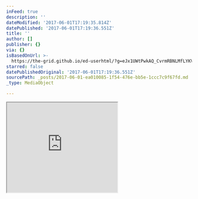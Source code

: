 ```yaml
---
inFeed: true
description: ''
dateModified: '2017-06-01T17:19:35.814Z'
datePublished: '2017-06-01T17:19:36.551Z'
title: ''
author: []
publisher: {}
via: {}
isBasedOnUrl: >-
  https://the-grid.github.io/ed-userhtml/?g=eJx1UWtPwkAQ_CvrmRBNLMfLYKVtjFGIRtD4SPx6Xpf25OjV2y0Efr0lGIVEPs7M7uxOJvqwTs--KscI2iqiWPDSMKMPeInIAlLFKrCqyGKBhUiiEn4BpMbHwrIXyVsePOZHMHFLuF1gATdGzxrH3XBA8FI6z6bIYORcSnBHMES0G4JzhCePRJVHCAJ4rfHYscUVDJ2zECnIPU5jkTOXdCklN7WT8_dZz60n18qK5IAQSZUc2B7Tw_R6TUX1LJLS6OZP2lqa72gbg0iWSWOeKsoHMDJuoQpTB4YRUgUnV9mWSU1W49N_ju347s1KYsUVyYt-q9Nt9TphLzwPu2Gr3xHJfVUgtM-g02r3ty_81VMHIu1NyaBoVWggr2MhZWkVT52f7wVZmjRDpuYnCdC58oQci4qnwUVdoNzaJN_xBasx
starred: false
datePublishedOriginal: '2017-06-01T17:19:36.551Z'
sourcePath: _posts/2017-06-01-ea010085-1f54-476e-bb5e-1ccc7c9f67fd.md
_type: MediaObject

---
```

<iframe src="https://the-grid.github.io/ed-userhtml/?g=eJx1UWtPwkAQ_CvrmRBNLMfLYKVtjFGIRtD4SPx6Xpf25OjV2y0Efr0lGIVEPs7M7uxOJvqwTs--KscI2iqiWPDSMKMPeInIAlLFKrCqyGKBhUiiEn4BpMbHwrIXyVsePOZHMHFLuF1gATdGzxrH3XBA8FI6z6bIYORcSnBHMES0G4JzhCePRJVHCAJ4rfHYscUVDJ2zECnIPU5jkTOXdCklN7WT8_dZz60n18qK5IAQSZUc2B7Tw_R6TUX1LJLS6OZP2lqa72gbg0iWSWOeKsoHMDJuoQpTB4YRUgUnV9mWSU1W49N_ju347s1KYsUVyYt-q9Nt9TphLzwPu2Gr3xHJfVUgtM-g02r3ty_81VMHIu1NyaBoVWggr2MhZWkVT52f7wVZmjRDpuYnCdC58oQci4qnwUVdoNzaJN_xBasx" height="244" style=""></iframe>